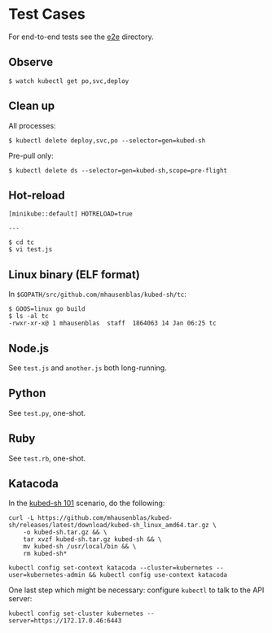 # Test Cases

For end-to-end tests see the [e2e](e2e/) directory.

## Observe

```
$ watch kubectl get po,svc,deploy
```

## Clean up

All processes:

```
$ kubectl delete deploy,svc,po --selector=gen=kubed-sh
```

Pre-pull only:

```
$ kubectl delete ds --selector=gen=kubed-sh,scope=pre-flight
```

## Hot-reload

```
[minikube::default] HOTRELOAD=true

---

$ cd tc
$ vi test.js
```

## Linux binary (ELF format)

In `$GOPATH/src/github.com/mhausenblas/kubed-sh/tc`:

```
$ GOOS=linux go build
$ ls -al tc
-rwxr-xr-x@ 1 mhausenblas  staff  1864063 14 Jan 06:25 tc
```

## Node.js

See `test.js` and `another.js` both long-running.

## Python

See `test.py`, one-shot.

## Ruby

See `test.rb`, one-shot.


## Katacoda

In the [kubed-sh 101](https://www.katacoda.com/mhausenblas/scenarios/10) scenario, do the following:

```
curl -L https://github.com/mhausenblas/kubed-sh/releases/latest/download/kubed-sh_linux_amd64.tar.gz \
    -o kubed-sh.tar.gz && \
    tar xvzf kubed-sh.tar.gz kubed-sh && \
    mv kubed-sh /usr/local/bin && \
    rm kubed-sh*

kubectl config set-context katacoda --cluster=kubernetes --user=kubernetes-admin && kubectl config use-context katacoda
```

One last step which might be necessary: configure `kubectl` to talk to the API server:

```
kubectl config set-cluster kubernetes --server=https://172.17.0.46:6443
```
